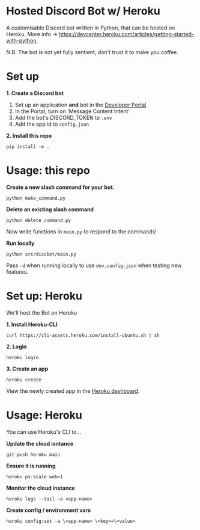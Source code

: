 # Hosted Discord Bot w/ Heroku

A customisable Discord bot written in Python, that can be hosted on Heroku.
More info -> https://devcenter.heroku.com/articles/getting-started-with-python.

N.B. The bot is not yet fully sentient, don't trust it to make you coffee.

# Set up

**1. Create a Discord bot**

1. Set up an application **and** bot in the [Developer Portal](https://discord.com/developers/applications
)
2. In the Portal, turn on 'Message Content Intent'
3. Add the bot's DISCORD_TOKEN to `.env`
4. Add the app id to `config.json`

**2. Install this repo**

`pip install -e .`


# Usage: this repo

**Create a new slash command for your bot.**

`python make_command.py`

**Delete an existing slash command**

`python delete_command.py`

Now write functions in `main.py` to respond to the commands!

**Run locally**

`python src/discbot/main.py`

Pass `-d` when running locally to use `dev.config.json` when testing new features.

# Set up: Heroku
We'll host the Bot on Heroku

**1. Install Heroku-CLI**

`curl https://cli-assets.heroku.com/install-ubuntu.sh | sh`

**2. Login**

`heroku login`

**3. Create an app**

`heroku create`

View the newly created app in the [Heroku dashboard](https://dashboard.heroku.com).


# Usage: Heroku
You can use Heroku's CLI to...

**Update the cloud isntance**

`git push heroku main`

**Ensure it is running**

`heroku ps:scale web=1`

**Monitor the cloud instance**

`heroku logs --tail -a <app-name>`

**Create config / environment vars**

`heroku config:set -a \<app-name> \<key>=\<value>`



